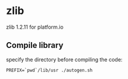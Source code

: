 zlib
====

zlib 1.2.11 for platform.io


Compile library
---------------

specify the directory before compiling the code:

    PREFIX=`pwd`/lib/usr ./autogen.sh


